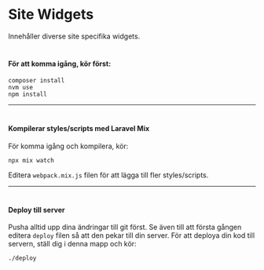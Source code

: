 # Site Widgets
Innehåller diverse site specifika widgets.
#
#### För att komma igång, kör först:
```
composer install
nvm use
npm install
```
-----
#
#### Kompilerar styles/scripts med Laravel Mix
För komma igång och kompilera, kör:
```
npx mix watch
```
Editera `webpack.mix.js` filen för att lägga till fler styles/scripts.

-----
#
#### Deploy till server
Pusha alltid upp dina ändringar till git först.
Se även till att första gången editera `deploy` filen så att den pekar till din server.
För att deploya din kod till servern, ställ dig i denna mapp och kör:
```
./deploy
```
